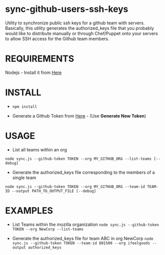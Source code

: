 sync-github-users-ssh-keys
==========================

Utility to synchronize public ssh keys for a github team with servers.
Basically, this utility generates the authorized_keys file that you
probably would like to distribute manually or through Chef/Puppet onto
your servers to allow SSH access for the Github team members.

REQUIREMENTS
============
Nodejs - Install it from [Here](https://nodejs.org)

INSTALL
=======

- ```npm install```

- Generate a Github Token from [Here](https://developer.github.com/v3/oauth_authorizations/#create-a-new-authorization) - (Use __Generate New Token__)

USAGE
=====

- List all teams within an org

```node sync.js --github-token TOKEN --org MY_GITHUB_ORG --list-teams [--debug]```

- Generate the authorized_keys file corresponding to the members of a single team

```node sync.js --github-token TOKEN --org MY_GITHUB_ORG --team-id TEAM-ID --output PATH_TO_OUTPUT_FILE [--debug]```


EXAMPLES
========

- List Teams within the mozilla organization
```node sync.js --github-token TOKEN --org NewCorp --list-teams```

- Generate the authorized_keys file for team ABC in org NewCorp
```node sync.js --github-token TOKEN --team-id 801500 --org ifeelgoods --output authorized_keys```
